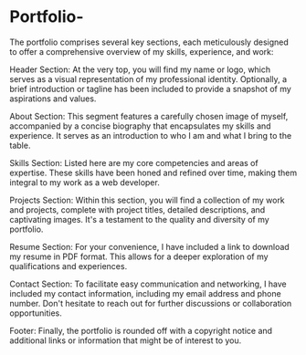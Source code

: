 # Portfolio-

The portfolio comprises several key sections, each meticulously designed to offer a comprehensive overview of my skills, experience, and work:

Header Section: At the very top, you will find my name or logo, which serves as a visual representation of my professional identity. Optionally, a brief introduction or tagline has been included to provide a snapshot of my aspirations and values.

About Section: This segment features a carefully chosen image of myself, accompanied by a concise biography that encapsulates my skills and experience. It serves as an introduction to who I am and what I bring to the table.

Skills Section: Listed here are my core competencies and areas of expertise. These skills have been honed and refined over time, making them integral to my work as a web developer.

Projects Section: Within this section, you will find a collection of my work and projects, complete with project titles, detailed descriptions, and captivating images. It's a testament to the quality and diversity of my portfolio.

Resume Section: For your convenience, I have included a link to download my resume in PDF format. This allows for a deeper exploration of my qualifications and experiences.

Contact Section: To facilitate easy communication and networking, I have included my contact information, including my email address and phone number. Don't hesitate to reach out for further discussions or collaboration opportunities.

Footer: Finally, the portfolio is rounded off with a copyright notice and additional links or information that might be of interest to you.
